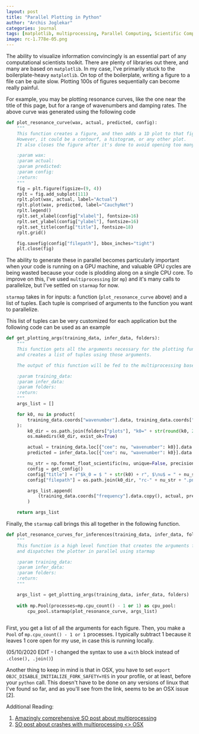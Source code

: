 ```yaml
---
layout: post
title: "Parallel Plotting in Python"
author: "Archis Joglekar"
categories: journal
tags: [matplotlib, multiprocessing, Parallel Computing, Scientific Computing]
image: rc-1.778e-05.png
---
```


The ability to visualize information convincingly is an essential part of any computational scientists toolkit. There
are plenty of libraries out there, and many are based on `matplotlib`. In my case, I've primarily stuck to the
boilerplate-heavy `matplotlib`. On top of the boilerplate, writing a figure to a file can be quite slow. Plotting 100s
of figures sequentially can become really painful.

For example, you may be plotting resonance curves, like the one near the title of this page, but for a range of
wavenumbers and damping rates. The above curve was generated using the following code

```python
def plot_resonance_curve(wax, actual, predicted, config):
    """
    This function creates a figure, and then adds a 1D plot to that figure
    However, it could be a contourf, a histogram, or any other plot.
    It also closes the figure after it's done to avoid opening too many figures

    :param wax:
    :param actual:
    :param predicted:
    :param config:
    :return:
    """
    fig = plt.figure(figsize=(9, 4))
    rplt = fig.add_subplot(111)
    rplt.plot(wax, actual, label="Actual")
    rplt.plot(wax, predicted, label="CauchyNet")
    rplt.legend()
    rplt.set_xlabel(config["xlabel"], fontsize=16)
    rplt.set_ylabel(config["ylabel"], fontsize=16)
    rplt.set_title(config["title"], fontsize=18)
    rplt.grid()

    fig.savefig(config["filepath"], bbox_inches="tight")
    plt.close(fig)
```

The ability to generate these in parallel becomes particularly important when your code is running on a GPU machine,
and valuable GPU cycles are being wasted because your code is plodding along on a single CPU core. To improve on this,
I've used `multiprocessing` (or `mp`) and it's many calls to parallelize, but I've settled on `starmap` for now.

`starmap` takes in for inputs: a function (`plot_resonance_curve` above) and a list of tuples. Each tuple is comprised
of arguments to the function you want to parallelize.


This list of tuples can be very customized for each application but the following code can be used as an example

```python
def get_plotting_args(training_data, infer_data, folders):
    """
    This function gets all the arguments necessary for the plotting function
    and creates a list of tuples using those arguments.

    The output of this function will be fed to the multiprocessing based process-dispatcher

    :param training_data:
    :param infer_data:
    :param folders:
    :return:
    """
    args_list = []

    for k0, nu in product(
        training_data.coords["wavenumber"].data, training_data.coords["cee"].data
    ):
        k0_dir = os.path.join(folders["plots"], "k0=" + str(round(k0, 2)))
        os.makedirs(k0_dir, exist_ok=True)

        actual = training_data.loc[{"cee": nu, "wavenumber": k0}].data.copy()
        predicted = infer_data.loc[{"cee": nu, "wavenumber": k0}].data.copy()

        nu_str = np.format_float_scientific(nu, unique=False, precision=3)
        config = get_config()
        config["title"] = r"$k_0 = $ " + str(k0) + r", $\nu$ = " + nu_str
        config["filepath"] = os.path.join(k0_dir, "rc-" + nu_str + ".png")

        args_list.append(
            (training_data.coords["frequency"].data.copy(), actual, predicted, config)
        )

    return args_list
```

Finally, the `starmap` call brings this all together in the following function.

```python
def plot_resonance_curves_for_inferences(training_data, infer_data, folders):
    """
    This function is a high level function that creates the arguments for the plotter
    and dispatches the plotter in parallel using starmap

    :param training_data:
    :param infer_data:
    :param folders:
    :return:
    """

    args_list = get_plotting_args(training_data, infer_data, folders)
    
    with mp.Pool(processes=mp.cpu_count() - 1 or 1) as cpu_pool:
        cpu_pool.starmap(plot_resonance_curve, args_list)
    
```

First, you get a list of all the arguments for each figure. Then, you make a `Pool` of `mp.cpu_count() - 1 or 1`
processes. I typically subtract 1 because it leaves 1 core open for my use, in case this is running locally.

(05/10/2020 EDIT - I changed the syntax to use a `with` block instead of `.close(), .join()`)

Another thing to keep in mind is that in OSX, you have to set `export OBJC_DISABLE_INITIALIZE_FORK_SAFETY=YES` in 
your profile, or at least, before your `python` call. This doesn't have to be done on any versions of linux that I've
found so far, and as you'll see from the link, seems to be an OSX issue [2].

Additional Reading:
1. [Amazingly comprehensive SO post about multiprocessing](https://stackoverflow.com/questions/53751050/python-multiprocessing-understanding-logic-behind-chunksize)
2. [SO post about crashes with multiprocessing <> OSX](https://stackoverflow.com/questions/50168647/multiprocessing-causes-python-to-crash-and-gives-an-error-may-have-been-in-progr)